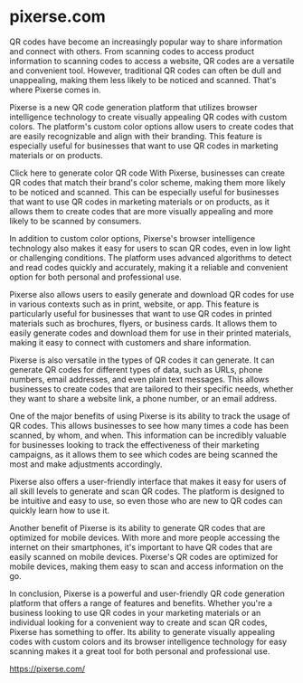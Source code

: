 # pixerse.com
QR codes have become an increasingly popular way to share information and connect with others. From scanning codes to access product information to scanning codes to access a website, QR codes are a versatile and convenient tool. However, traditional QR codes can often be dull and unappealing, making them less likely to be noticed and scanned. That's where Pixerse comes in.

Pixerse is a new QR code generation platform that utilizes browser intelligence technology to create visually appealing QR codes with custom colors. The platform's custom color options allow users to create codes that are easily recognizable and align with their branding. This feature is especially useful for businesses that want to use QR codes in marketing materials or on products.

Click here to generate color QR code 
With Pixerse, businesses can create QR codes that match their brand's color scheme, making them more likely to be noticed and scanned. This can be especially useful for businesses that want to use QR codes in marketing materials or on products, as it allows them to create codes that are more visually appealing and more likely to be scanned by consumers.

In addition to custom color options, Pixerse's browser intelligence technology also makes it easy for users to scan QR codes, even in low light or challenging conditions. The platform uses advanced algorithms to detect and read codes quickly and accurately, making it a reliable and convenient option for both personal and professional use.

Pixerse also allows users to easily generate and download QR codes for use in various contexts such as in print, website, or app. This feature is particularly useful for businesses that want to use QR codes in printed materials such as brochures, flyers, or business cards. It allows them to easily generate codes and download them for use in their printed materials, making it easy to connect with customers and share information.

Pixerse is also versatile in the types of QR codes it can generate. It can generate QR codes for different types of data, such as URLs, phone numbers, email addresses, and even plain text messages. This allows businesses to create codes that are tailored to their specific needs, whether they want to share a website link, a phone number, or an email address.

One of the major benefits of using Pixerse is its ability to track the usage of QR codes. This allows businesses to see how many times a code has been scanned, by whom, and when. This information can be incredibly valuable for businesses looking to track the effectiveness of their marketing campaigns, as it allows them to see which codes are being scanned the most and make adjustments accordingly.

Pixerse also offers a user-friendly interface that makes it easy for users of all skill levels to generate and scan QR codes. The platform is designed to be intuitive and easy to use, so even those who are new to QR codes can quickly learn how to use it.

Another benefit of Pixerse is its ability to generate QR codes that are optimized for mobile devices. With more and more people accessing the internet on their smartphones, it's important to have QR codes that are easily scanned on mobile devices. Pixerse's QR codes are optimized for mobile devices, making them easy to scan and access information on the go.

In conclusion, Pixerse is a powerful and user-friendly QR code generation platform that offers a range of features and benefits. Whether you're a business looking to use QR codes in your marketing materials or an individual looking for a convenient way to create and scan QR codes, Pixerse has something to offer. Its ability to generate visually appealing codes with custom colors and its browser intelligence technology for easy scanning makes it a great tool for both personal and professional use.

https://pixerse.com/
